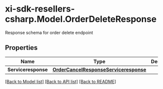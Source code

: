 # xi-sdk-resellers-csharp.Model.OrderDeleteResponse
Response schema for order delete endpoint

## Properties

Name | Type | Description | Notes
------------ | ------------- | ------------- | -------------
**Serviceresponse** | [**OrderCancelResponseServiceresponse**](OrderCancelResponseServiceresponse.md) |  | [optional] 

[[Back to Model list]](../README.md#documentation-for-models) [[Back to API list]](../README.md#documentation-for-api-endpoints) [[Back to README]](../README.md)

